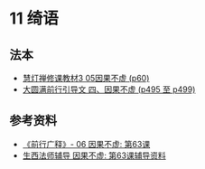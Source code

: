 # 11 绮语

## 法本
- [慧灯禅修课教材3 05因果不虚 (p60)](/books/b3/3-05#p60)
- [大圆满前行引导文 四、因果不虚 (p495 至 p499)](/books/dymqx#p495)

## 参考资料
- [《前行广释》- 06 因果不虚: 第63课](/refs/qxgs/qxgs-06yg#前行广释第063课)
- [生西法师辅导 因果不虚: 第63课辅导资料](/refs/qxgs/fudao/qxgsfd-06yg/#前行广释第063课辅导)